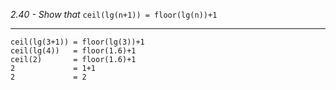 *2.40 - Show that* `ceil(lg(n+1)) = floor(lg(n))+1`  
***
```
ceil(lg(3+1)) = floor(lg(3))+1
ceil(lg(4))   = floor(1.6)+1
ceil(2)       = floor(1.6)+1
2             = 1+1
2             = 2

```
